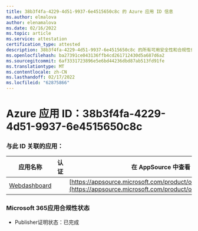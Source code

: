 ```yaml
---
title: 38b3f4fa-4229-4d51-9937-6e4515650c8c 的 Azure 应用 ID 信息
ms.author: elmalova
author: elenamalova
ms.date: 02/16/2022
ms.topic: article
ms.service: attestation
certification_type: attested
description: 38b3f4fa-4229-4d51-9937-6e4515650c8c 的所有可用安全性和合规性信息。
ms.openlocfilehash: ba27391ce043136ffb4cd261712430d5a687d6a2
ms.sourcegitcommit: 6af3331723896e5e6bd44236dbd87ab513fd91fe
ms.translationtype: MT
ms.contentlocale: zh-CN
ms.lasthandoff: 02/17/2022
ms.locfileid: "62875866"
---
```

# <a name="azure-app-id-38b3f4fa-4229-4d51-9937-6e4515650c8c"></a>Azure 应用 ID：38b3f4fa-4229-4d51-9937-6e4515650c8c


### <a name="apps-associated-with-this-id"></a>与此 ID 关联的应用：
| **应用名称** | **认证** | **在 AppSource 中查看** |
|--------------|---------------|-----------------------|
| [Webdashboard](https://docs.microsoft.com/microsoft-365-app-certification/forward/WA200002970) |  | [https://appsource.microsoft.com/product/office/WA200002970](https://appsource.microsoft.com/product/office/WA200002970) |

### <a name="microsoft-365-app-compliance-status"></a>Microsoft 365应用合规性状态
- Publisher证明状态：已完成
